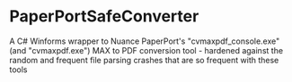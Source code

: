 PaperPortSafeConverter
======================

A C# Winforms wrapper to Nuance PaperPort's "cvmaxpdf_console.exe" (and "cvmaxpdf.exe") MAX to PDF conversion tool - hardened against the random and frequent file parsing crashes that are so frequent with these tools
